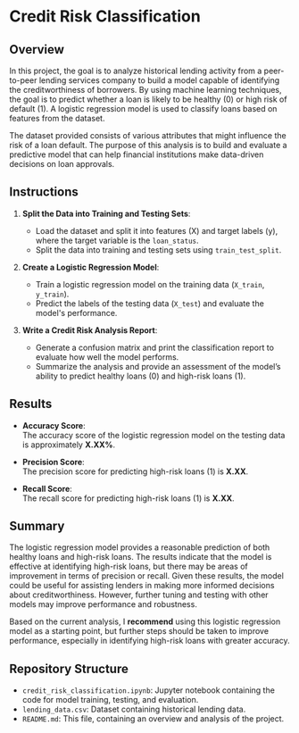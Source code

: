 # Credit Risk Classification

## Overview

In this project, the goal is to analyze historical lending activity from a peer-to-peer lending services company to build a model capable of identifying the creditworthiness of borrowers. By using machine learning techniques, the goal is to predict whether a loan is likely to be healthy (0) or high risk of default (1). A logistic regression model is used to classify loans based on features from the dataset.

The dataset provided consists of various attributes that might influence the risk of a loan default. The purpose of this analysis is to build and evaluate a predictive model that can help financial institutions make data-driven decisions on loan approvals.

## Instructions

1. **Split the Data into Training and Testing Sets**:  
   - Load the dataset and split it into features (X) and target labels (y), where the target variable is the `loan_status`.
   - Split the data into training and testing sets using `train_test_split`.

2. **Create a Logistic Regression Model**:  
   - Train a logistic regression model on the training data (`X_train`, `y_train`).
   - Predict the labels of the testing data (`X_test`) and evaluate the model's performance.

3. **Write a Credit Risk Analysis Report**:  
   - Generate a confusion matrix and print the classification report to evaluate how well the model performs.
   - Summarize the analysis and provide an assessment of the model’s ability to predict healthy loans (0) and high-risk loans (1).

## Results

- **Accuracy Score**:  
  The accuracy score of the logistic regression model on the testing data is approximately **X.XX%**.

- **Precision Score**:  
  The precision score for predicting high-risk loans (1) is **X.XX**.

- **Recall Score**:  
  The recall score for predicting high-risk loans (1) is **X.XX**.

## Summary

The logistic regression model provides a reasonable prediction of both healthy loans and high-risk loans. The results indicate that the model is effective at identifying high-risk loans, but there may be areas of improvement in terms of precision or recall. Given these results, the model could be useful for assisting lenders in making more informed decisions about creditworthiness. However, further tuning and testing with other models may improve performance and robustness.

Based on the current analysis, I **recommend** using this logistic regression model as a starting point, but further steps should be taken to improve performance, especially in identifying high-risk loans with greater accuracy.

## Repository Structure

- `credit_risk_classification.ipynb`: Jupyter notebook containing the code for model training, testing, and evaluation.
- `lending_data.csv`: Dataset containing historical lending data.
- `README.md`: This file, containing an overview and analysis of the project.



